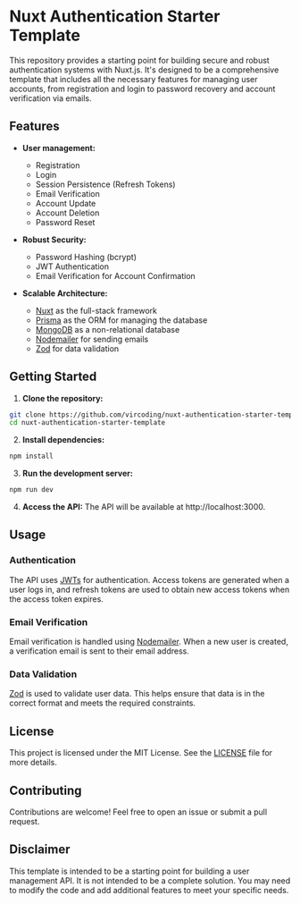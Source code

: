 # Nuxt Authentication Starter Template

This repository provides a starting point for building secure and robust authentication systems with Nuxt.js. It's designed to be a comprehensive template that includes all the necessary features for managing user accounts, from registration and login to password recovery and account verification via emails.

## Features

- **User management:**

  - Registration
  - Login
  - Session Persistence (Refresh Tokens)
  - Email Verification
  - Account Update
  - Account Deletion
  - Password Reset

- **Robust Security:**

  - Password Hashing (bcrypt)
  - JWT Authentication
  - Email Verification for Account Confirmation

- **Scalable Architecture:**
  - [Nuxt](https://nuxt.com/) as the full-stack framework
  - [Prisma](https://www.prisma.io/) as the ORM for managing the database
  - [MongoDB](https://www.mongodb.com/) as a non-relational database
  - [Nodemailer](https://nodemailer.com/) for sending emails
  - [Zod](https://zod.dev/) for data validation

## Getting Started

1. **Clone the repository:**

```bash
git clone https://github.com/vircoding/nuxt-authentication-starter-template.git
cd nuxt-authentication-starter-template
```

2. **Install dependencies:**

```bash
npm install
```

3. **Run the development server:**

```bash
npm run dev
```

4. **Access the API:**
   The API will be available at http://localhost:3000.

## Usage

### Authentication

The API uses [JWTs](https://jwt.io/) for authentication. Access tokens are generated when a user logs in, and refresh tokens are used to obtain new access tokens when the access token expires.

### Email Verification

Email verification is handled using [Nodemailer](https://nodemailer.com/). When a new user is created, a verification email is sent to their email address.

### Data Validation

[Zod](https://zod.dev/) is used to validate user data. This helps ensure that data is in the correct format and meets the required constraints.

## License

This project is licensed under the MIT License. See the [LICENSE](LICENSE) file for more details.

## Contributing

Contributions are welcome! Feel free to open an issue or submit a pull request.

## Disclaimer

This template is intended to be a starting point for building a user management API. It is not intended to be a complete solution. You may need to modify the code and add additional features to meet your specific needs.

